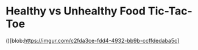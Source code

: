 # Healthy vs Unhealthy Food Tic-Tac-Toe

()[blob:https://imgur.com/c2fda3ce-fdd4-4932-bb9b-ccffdedaba5c]
